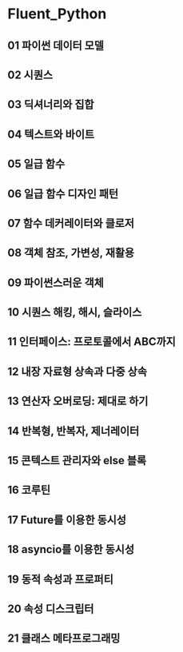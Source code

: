 # Fluent_Python

## 01 파이썬 데이터 모델
## 02 시퀀스
## 03 딕셔너리와 집합
## 04 텍스트와 바이트
## 05 일급 함수
## 06 일급 함수 디자인 패턴
## 07 함수 데커레이터와 클로저
## 08 객체 참조, 가변성, 재활용
## 09 파이썬스러운 객체
## 10 시퀀스 해킹, 해시, 슬라이스
## 11 인터페이스: 프로토콜에서 ABC까지
## 12 내장 자료형 상속과 다중 상속
## 13 연산자 오버로딩: 제대로 하기
## 14 반복형, 반복자, 제너레이터
## 15 콘텍스트 관리자와 else 블록
## 16 코루틴
## 17 Future를 이용한 동시성
## 18 asyncio를 이용한 동시성
## 19 동적 속성과 프로퍼티
## 20 속성 디스크립터
## 21 클래스 메타프로그래밍
